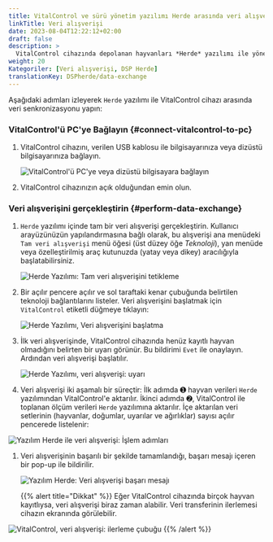 ```yaml
---
title: VitalControl ve sürü yönetim yazılımı Herde arasında veri alışverişi
linkTitle: Veri alışverişi
date: 2023-08-04T12:22:12+02:00
draft: false
description: >
  VitalControl cihazında depolanan hayvanları *Herde* yazılımı ile yönetilen hayvanlarla senkronize edin ve VitalControl cihazı ile kaydedilen ölçüm değerlerini *Herde* yazılımına aktarın.
weight: 20
Kategoriler: [Veri alışverişi, DSP Herde]
translationKey: DSPherde/data-exchange
---
```

Aşağıdaki adımları izleyerek `Herde` yazılımı ile VitalControl cihazı arasında veri senkronizasyonu yapın:

### VitalControl'ü PC'ye Bağlayın {#connect-vitalcontrol-to-pc}

1. VitalControl cihazını, verilen USB kablosu ile bilgisayarınıza veya dizüstü bilgisayarınıza bağlayın.

   ![VitalControl'ü PC'ye veya dizüstü bilgisayara bağlayın](/images/synchronisation/connect-to-pc.svg "VitalControl'ü PC'ye bağlayın")

1. VitalControl cihazınızın açık olduğundan emin olun.

### Veri alışverişini gerçekleştirin {#perform-data-exchange}

1. `Herde` yazılımı içinde tam bir veri alışverişi gerçekleştirin. Kullanıcı arayüzünüzün yapılandırmasına bağlı olarak, bu alışverişi ana menüdeki `Tam veri alışverişi` menü öğesi (üst düzey öğe _Teknoloji_), yan menüde veya özelleştirilmiş araç kutunuzda (yatay veya dikey) aracılığıyla başlatabilirsiniz.

   ![Herde Yazılımı: Tam veri alışverişini tetikleme](../screenshots/data-exchange.png "Herde: Veri alışverişini tetikleme")

1. Bir açılır pencere açılır ve sol taraftaki kenar çubuğunda belirtilen teknoloji bağlantılarını listeler. Veri alışverişini başlatmak için `VitalControl` etiketli düğmeye tıklayın:

   ![Herde Yazılımı, Veri alışverişini başlatma](../screenshots/start-transfer.png "Herde: Veri alışverişini başlatma")

1. İlk veri alışverişinde, VitalControl cihazında henüz kayıtlı hayvan olmadığını belirten bir uyarı görünür. Bu bildirimi `Evet` ile onaylayın. Ardından veri alışverişi başlatılır.

   ![Herde Yazılımı, veri alışverişi: uyarı](../screenshots/warning.png "Veri alışverişi: uyarı")

1. Veri alışverişi iki aşamalı bir süreçtir: İlk adımda ➊ hayvan verileri `Herde` yazılımından VitalControl'e aktarılır. İkinci adımda ➋, VitalControl ile toplanan ölçüm verileri `Herde` yazılımına aktarılır. İçe aktarılan veri setlerinin (hayvanlar, doğumlar, uyarılar ve ağırlıklar) sayısı açılır pencerede listelenir:

![Yazılım Herde ile veri alışverişi: İşlem adımları](../screenshots/data-transfer.png "Veri alışverişi: İşlem adımları")

1. Veri alışverişinin başarılı bir şekilde tamamlandığı, başarı mesajı içeren bir pop-up ile bildirilir.

   ![Yazılım Herde: Veri alışverişi başarı mesajı](../screenshots/success-message.png "Herde: Veri alışverişi başarı mesajı")

    {{% alert title="Dikkat" %}}
Eğer VitalControl cihazında birçok hayvan kayıtlıysa, veri alışverişi biraz zaman alabilir. Veri transferinin ilerlemesi cihazın ekranında görülebilir.

![VitalControl, veri alışverişi: ilerleme çubuğu](../../vcsynchronizer/images/import-animals/data-transfer.png "VitalControl: veri alışverişi ilerleme çubuğu")
    {{% /alert %}}

